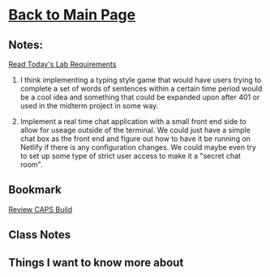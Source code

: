 # [Back to Main Page](https://reecerenninger.github.io/reading-notes/)

## Notes:

[Read Today's Lab Requirements](https://codefellows.github.io/code-401-javascript-guide/curriculum/class-14/lab/)

1. I think implementing a typing style game that would have users trying to complete a set of words of sentences within a certain time period would be a cool idea and something that could be expanded upon after 401 or used in the midterm project in some way.

1. Implement a real time chat application with a small front end side to allow for useage outside of the terminal.  We could just have a simple chat box as the front end and figure out how to have it be running on Netlify if there is any configuration changes.  We could maybe even try to set up some type of strict user access to make it a "secret chat room".


## Bookmark

[Review CAPS Build](https://codefellows.github.io/code-401-javascript-guide/curriculum/apps-and-libraries/caps/)

## Class Notes

## Things I want to know more about
